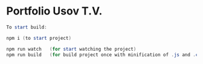 # Portfolio Usov T.V.

```powershell
To start build:

npm i (to start project)

npm run watch   (for start watching the project)
npm run build   (for build project once with minification of .js and .css files)
```
